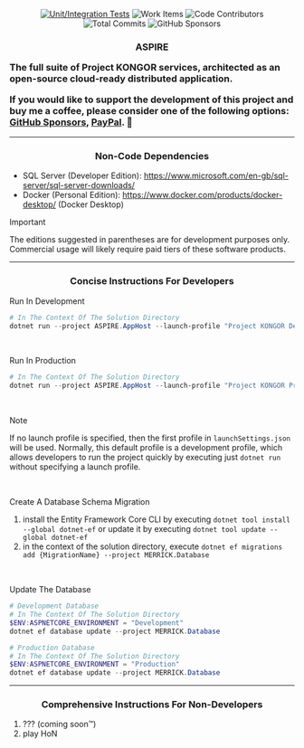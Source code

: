 <p align="center">
    <a href="https://github.com/Project-KONGOR-Open-Source/ASPIRE/actions/workflows/dotnet.yml"><img alt="Unit/Integration Tests" src="https://github.com/Project-KONGOR-Open-Source/ASPIRE/actions/workflows/dotnet.yml/badge.svg"></a>
    <img alt="Work Items" src="https://img.shields.io/github/issues/Project-KONGOR-Open-Source/ASPIRE?label=Work%20Items&color=limegreen">
    <img alt="Code Contributors" src="https://img.shields.io/github/contributors/Project-KONGOR-Open-Source/ASPIRE?label=Code%20Contributors&color=limegreen">
    <img alt="Total Commits" src="https://img.shields.io/github/commit-activity/t/Project-KONGOR-Open-Source/ASPIRE?label=Total%20Commits&color=limegreen">
    <img alt="GitHub Sponsors" src="https://img.shields.io/github/sponsors/K-O-N-G-O-R?label=GitHub%20Sponsors&color=limegreen">
</p>

<h3>
    <p align="center">ASPIRE</p>
    <p>The full suite of Project KONGOR services, architected as an open-source cloud-ready distributed application.</p>
    <p>If you would like to support the development of this project and buy me a coffee, please consider one of the following options: <a href="https://github.com/sponsors/K-O-N-G-O-R">GitHub Sponsors</a>, <a href="https://paypal.me/MissingLinkMedia">PayPal</a>. 💚</p>
</h3>

<hr/>

<h3 align="center">Non-Code Dependencies</h3>

* SQL Server (Developer Edition): https://www.microsoft.com/en-gb/sql-server/sql-server-downloads/
* Docker (Personal Edition): https://www.docker.com/products/docker-desktop/ (Docker Desktop)

> [!IMPORTANT]
> The editions suggested in parentheses are for development purposes only.
> Commercial usage will likely require paid tiers of these software products.

<hr/>

<h3 align="center">Concise Instructions For Developers</h3>

Run In Development

```powershell
# In The Context Of The Solution Directory
dotnet run --project ASPIRE.AppHost --launch-profile "Project KONGOR Development"
```

<br/>

Run In Production

```powershell
# In The Context Of The Solution Directory
dotnet run --project ASPIRE.AppHost --launch-profile "Project KONGOR Production"
```

<br/>

> [!NOTE]
> If no launch profile is specified, then the first profile in `launchSettings.json` will be used.
> Normally, this default profile is a development profile, which allows developers to run the project quickly by executing just `dotnet run` without specifying a launch profile.

<br/>

Create A Database Schema Migration

1. install the Entity Framework Core CLI by executing `dotnet tool install --global dotnet-ef` or update it by executing `dotnet tool update --global dotnet-ef`
2. in the context of the solution directory, execute `dotnet ef migrations add {MigrationName} --project MERRICK.Database`

<br/>

Update The Database

```powershell
# Development Database
# In The Context Of The Solution Directory
$ENV:ASPNETCORE_ENVIRONMENT = "Development"
dotnet ef database update --project MERRICK.Database
```

```powershell
# Production Database
# In The Context Of The Solution Directory
$ENV:ASPNETCORE_ENVIRONMENT = "Production"
dotnet ef database update --project MERRICK.Database
```

<hr/>

<h3 align="center">Comprehensive Instructions For Non-Developers</h3>

1. ??? (coming soon™)
2. play HoN

<br/>
